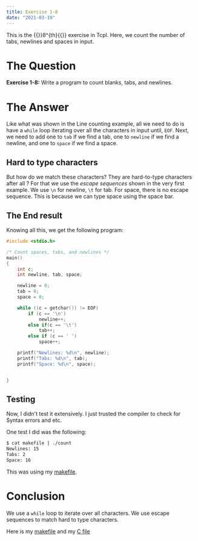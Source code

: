 ```yaml
---
title: Exercise 1-8
date: "2021-03-19"
---
```


This is the {{<tex>}}8^{th}{{</tex>}} exercise in Tcpl. Here, we count the
number of tabs, newlines and spaces in input.

# The Question

**Exercise 1-8:** Write a program to count blanks, tabs, and newlines.

# The Answer

Like what was shown in the Line counting example, all we need to do is have a
`while` loop iterating over all the characters in input until, `EOF`. Next, we
need to add one to `tab` if we find a tab, one to `newline` if we find a
newline, and one to `space` if we find a space.

## Hard to type characters

But how do we match these characters? They are hard-to-type characters after
all ? For that we use the *escape sequences* shown in the very first example.
We use `\n` for newline, `\t` for tab. For space, there is no escape sequence.
This is because we can type space using the space bar.

## The End result

Knowing all this, we get the following program:

```c
#include <stdio.h>

/* Count spaces, tabs, and newlines */
main()
{
	int c;
	int newline, tab, space;

	newline = 0;
	tab = 0;
	space = 0;

	while ((c = getchar()) != EOF)
		if (c == '\n')
			newline++;
		else if(c == '\t')
			tab++;
		else if (c == ' ')
			space++;

	printf("Newlines: %d\n", newline);
	printf("Tabs: %d\n", tab);
	printf("Space: %d\n", space);


}
```

## Testing

Now, I didn't test it extensively. I just trusted the compiler to check for
Syntax errors and etc.

One test I did was the following:

```bash
$ cat makefile | ./count
Newlines: 15
Tabs: 2
Space: 16
```

This was using my [makefile](src/makefile).

# Conclusion

We use a `while` loop to iterate over all characters. We use escape sequences to
match hard to type characters.

Here is my [makefile](src/makefile) and my [C file](src/count.c)

